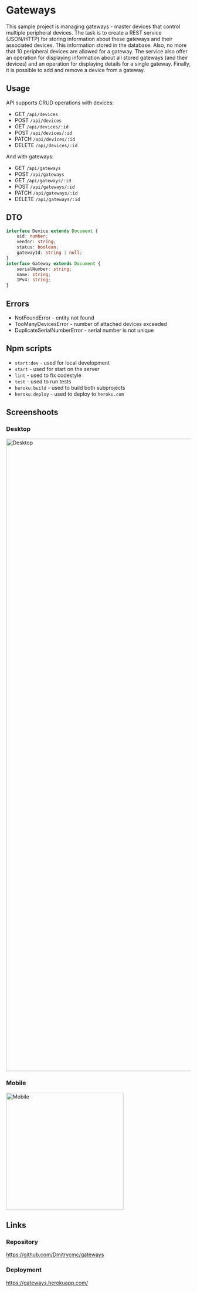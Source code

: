 # Gateways

This sample project is managing gateways - master devices that control multiple peripheral
devices.
The task is to create a REST service (JSON/HTTP) for storing information about these
gateways and their associated devices. This information stored in the database.
Also, no more that 10 peripheral devices are allowed for a gateway.
The service also offer an operation for displaying information about all stored gateways
(and their devices) and an operation for displaying details for a single gateway. Finally, it
is possible to add and remove a device from a gateway.

## Usage
API supports CRUD operations with devices:
* GET `/api/devices`
* POST `/api/devices`
* GET `/api/devices/:id`
* POST `/api/devices/:id`
* PATCH `/api/devices/:id`
* DELETE `/api/devices/:id`

And with gateways:
* GET `/api/gateways`
* POST `/api/gateways`
* GET `/api/gateways/:id`
* POST `/api/gateways/:id`
* PATCH `/api/gateways/:id`
* DELETE `/api/gateways/:id`

## DTO
```ts
interface Device extends Document {
    uid: number;
    vendor: string;
    status: boolean;
    gatewayId: string | null;
}
interface Gateway extends Document {
    serialNumber: string;
    name: string;
    IPv4: string;
}
```

## Errors
* NotFoundError - entity not found
* TooManyDevicesError - number of attached devices exceeded
* DuplicateSerialNumberError - serial number is not unique

## Npm scripts
* `start:dev` - used for local development
* `start` - used for start on the server
* `lint` - used to fix codestyle
* `test` - used to run tests
* `heroku:build` - used to build both subprojects
* `heroku:deploy` - used to deploy to `heroku.com`

## Screenshoots

### Desktop
<img width="1726" alt="Desktop" src="https://user-images.githubusercontent.com/38041284/235147325-b45a029b-2424-4b4c-a437-31fb8ce9da8b.png">

### Mobile
<img width="320px" alt="Mobile" src="https://user-images.githubusercontent.com/38041284/235146702-89c2b6d5-46fd-4873-8b01-2e044eb07cba.png">

## Links

### Repository
https://github.com/Dmitrycmc/gateways

### Deployment
https://gateways.herokuapp.com/
